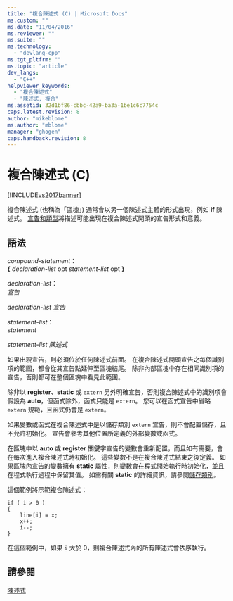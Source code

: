 ```yaml
---
title: "複合陳述式 (C) | Microsoft Docs"
ms.custom: ""
ms.date: "11/04/2016"
ms.reviewer: ""
ms.suite: ""
ms.technology: 
  - "devlang-cpp"
ms.tgt_pltfrm: ""
ms.topic: "article"
dev_langs: 
  - "C++"
helpviewer_keywords: 
  - "複合陳述式"
  - "陳述式, 複合"
ms.assetid: 32d1bf86-cbbc-42a9-ba3a-1be1c6c7754c
caps.latest.revision: 8
author: "mikeblome"
ms.author: "mblome"
manager: "ghogen"
caps.handback.revision: 8
---
```

# 複合陳述式 (C)
[!INCLUDE[vs2017banner](../assembler/inline/includes/vs2017banner.md)]

複合陳述式 \(也稱為「區塊」\) 通常會以另一個陳述式主體的形式出現，例如 **if** 陳述式。  [宣告和類型](../c-language/declarations-and-types.md)將描述可能出現在複合陳述式開頭的宣告形式和意義。  
  
## 語法  
 *compound\-statement*：  
 **{**  *declaration\-list*  opt *statement\-list* opt **}**  
  
 *declaration\-list*：  
 *宣告*  
  
 *declaration\-list 宣告*  
  
 *statement\-list*：  
 s*tatement*  
  
 *statement\-list 陳述式*  
  
 如果出現宣告，則必須位於任何陳述式前面。  在複合陳述式開頭宣告之每個識別項的範圍，都會從其宣告點延伸至區塊結尾。  除非內部區塊中存在相同識別項的宣告，否則都可在整個區塊中看見此範圍。  
  
 除非以 **register**、**static** 或 `extern` 另外明確宣告，否則複合陳述式中的識別項會假設為 **auto**，但函式除外，函式只能是 `extern`。  您可以在函式宣告中省略 `extern` 規範，且函式仍會是 `extern`。  
  
 如果變數或函式在複合陳述式中是以儲存類別 `extern` 宣告，則不會配置儲存，且不允許初始化。  宣告會參考其他位置所定義的外部變數或函式。  
  
 在區塊中以 **auto** 或 **register** 關鍵字宣告的變數會重新配置，而且如有需要，會在每次進入複合陳述式時初始化。  這些變數不是在複合陳述式結束之後定義。  如果區塊內宣告的變數擁有 **static** 屬性，則變數會在程式開始執行時初始化，並且在程式執行過程中保留其值。  如需有關 **static** 的詳細資訊，請參閱[儲存類別](../c-language/c-storage-classes.md)。  
  
 這個範例將示範複合陳述式：  
  
```  
if ( i > 0 )   
{  
    line[i] = x;  
    x++;  
    i--;  
}  
```  
  
 在這個範例中，如果 `i` 大於 0，則複合陳述式內的所有陳述式會依序執行。  
  
## 請參閱  
 [陳述式](../c-language/statements-c.md)